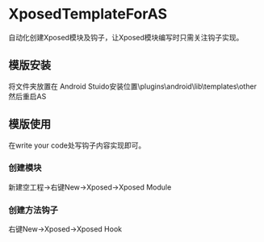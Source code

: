 # XposedTemplateForAS
自动化创建Xposed模块及钩子，让Xposed模块编写时只需关注钩子实现。

## 模版安装
将文件夹放置在
Android Stuido安装位置\plugins\android\lib\templates\other
然后重启AS

## 模版使用
在write your code处写钩子内容实现即可。
### 创建模块
新建空工程->右键New->Xposed->Xposed Module
### 创建方法钩子
右键New->Xposed->Xposed Hook
